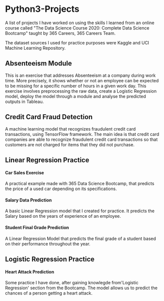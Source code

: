 # Python3-Projects

A list of projects I have worked on using the skills I learned from an online course called "The Data Science Course 2020: Complete Data Science Bootcamp" taught by 365 Careers, 365 Careers Team.

The dataset sources I used for practice purposes were Kaggle and UCI Machine Learning Repository.



## Absenteeism Module

This is an exercise that addresses Absenteeism at a company during work time. More precisely, it shows whether or not an employee can be expected to be missing for a specific number of hours in a given work day. This exercise involves preprocessing the raw data, create a Logistic Regression model, deploy the model through a module and analyse the predicted outputs in Tableau.

## Credit Card Fraud Detection
A machine learning model that recognizes fraudulent credit card transactions, using TensorFlow framework. The main idea is that credit card companies are able to recognize fraudulent credit card transactions so that customers are not charged for items that they did not purchase.

## Linear Regression Practice
#### Car Sales Exercise
A practical example made with 365 Data Science Bootcamp, that predicts the price of a used car depending on its specifications.

#### Salary Data Prediction
A basic Linear Regression model that I created for practice. It predicts the Salary based on the years of experience of an employee.

#### Student Final Grade Prediction
A Linear Regression Model that predicts the final grade of a student based on their performance throughout the year.

## Logistic Regression Practice
#### Heart Attack Prediction
Some practice I have done, after gaining knowlegde from'Logistic Regression' section from the Bootcamp. The model allows us to predict the chances of a person getting a heart attack.
